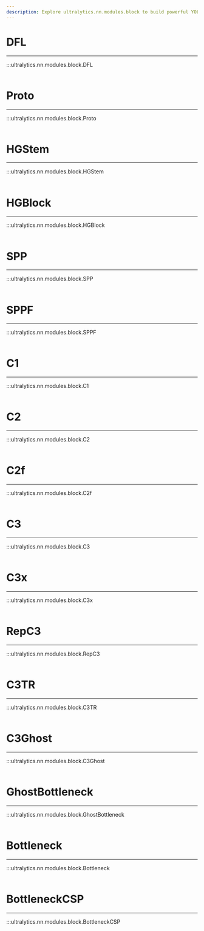 ```yaml
---
description: Explore ultralytics.nn.modules.block to build powerful YOLO object detection models. Master DFL, HGStem, SPP, CSP components and more.
---
```


# DFL
---
:::ultralytics.nn.modules.block.DFL
<br><br>

# Proto
---
:::ultralytics.nn.modules.block.Proto
<br><br>

# HGStem
---
:::ultralytics.nn.modules.block.HGStem
<br><br>

# HGBlock
---
:::ultralytics.nn.modules.block.HGBlock
<br><br>

# SPP
---
:::ultralytics.nn.modules.block.SPP
<br><br>

# SPPF
---
:::ultralytics.nn.modules.block.SPPF
<br><br>

# C1
---
:::ultralytics.nn.modules.block.C1
<br><br>

# C2
---
:::ultralytics.nn.modules.block.C2
<br><br>

# C2f
---
:::ultralytics.nn.modules.block.C2f
<br><br>

# C3
---
:::ultralytics.nn.modules.block.C3
<br><br>

# C3x
---
:::ultralytics.nn.modules.block.C3x
<br><br>

# RepC3
---
:::ultralytics.nn.modules.block.RepC3
<br><br>

# C3TR
---
:::ultralytics.nn.modules.block.C3TR
<br><br>

# C3Ghost
---
:::ultralytics.nn.modules.block.C3Ghost
<br><br>

# GhostBottleneck
---
:::ultralytics.nn.modules.block.GhostBottleneck
<br><br>

# Bottleneck
---
:::ultralytics.nn.modules.block.Bottleneck
<br><br>

# BottleneckCSP
---
:::ultralytics.nn.modules.block.BottleneckCSP
<br><br>